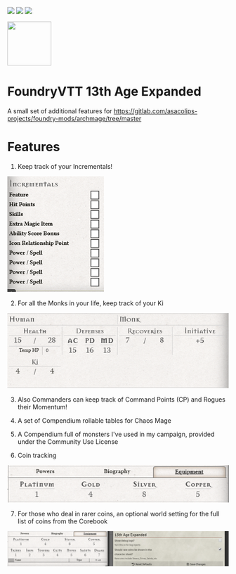 ![](https://img.shields.io/badge/Foundry-v0.6.0-informational)
![](https://img.shields.io/badge/13th%20Age-v1.4.2-informational)
[![](https://img.shields.io/badge/Buy%20Me%20A%20Coffee-%243-orange)](https://www.buymeacoffee.com/T2tZvWJ)

<img src="http://site.pelgranepress.com/files/13th_Age/13thagecommunityuselogo.png" width="100" height="100" />


# FoundryVTT 13th Age Expanded

A small set of additional features for https://gitlab.com/asacolips-projects/foundry-mods/archmage/tree/master

# Features

1) Keep track of your Incrementals!

![](./incrementals.PNG)

2) For all the Monks in your life, keep track of your Ki

![](./ki.PNG)

3) Also Commanders can keep track of Command Points (CP) and Rogues their Momentum!

4) A set of Compendium rollable tables for Chaos Mage

5) A Compendium full of monsters I've used in my campaign, provided under the Community Use License

6) Coin tracking

![](./coins.PNG)

7) For those who deal in rarer coins, an optional world setting for the full list of coins from the Corebook

![](./rarecoins.PNG)